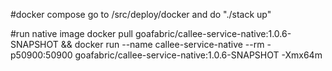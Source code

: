 #docker compose
go to /src/deploy/docker and do "./stack up"

#run native image
docker pull goafabric/callee-service-native:1.0.6-SNAPSHOT && docker run --name callee-service-native --rm -p50900:50900 goafabric/callee-service-native:1.0.6-SNAPSHOT -Xmx64m
